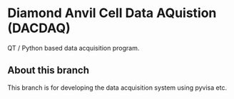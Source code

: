 # Diamond Anvil Cell Data AQuistion (DACDAQ)

QT / Python based data  acquisition program.

## About this branch

This branch is for developing the data acquisition system using pyvisa etc.
